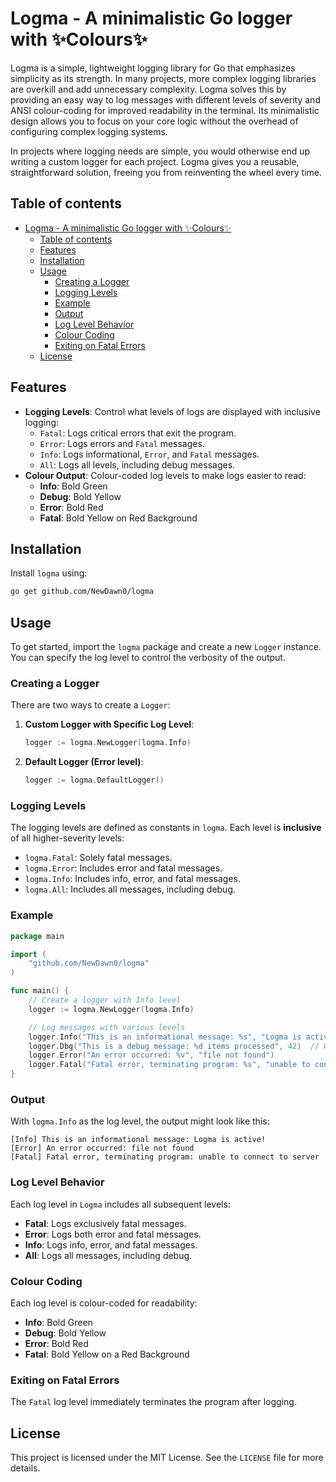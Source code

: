 # Logma - A minimalistic Go logger with ✨Colours✨

Logma is a simple, lightweight logging library for Go that emphasizes simplicity as its strength. In many projects, more complex logging libraries are overkill and add unnecessary complexity. Logma solves this by providing an easy way to log messages with different levels of severity and ANSI colour-coding for improved readability in the terminal. Its minimalistic design allows you to focus on your core logic without the overhead of configuring complex logging systems.

In projects where logging needs are simple, you would otherwise end up writing a custom logger for each project. Logma gives you a reusable, straightforward solution, freeing you from reinventing the wheel every time.

## Table of contents

<!--toc:start-->

- [Logma - A minimalistic Go logger with ✨Colours✨](#logma-a-minimalistic-go-logger-with-colours)
  - [Table of contents](#table-of-contents)
  - [Features](#features)
  - [Installation](#installation)
  - [Usage](#usage)
    - [Creating a Logger](#creating-a-logger)
    - [Logging Levels](#logging-levels)
    - [Example](#example)
    - [Output](#output)
    - [Log Level Behavior](#log-level-behavior)
    - [Colour Coding](#colour-coding)
    - [Exiting on Fatal Errors](#exiting-on-fatal-errors)
  - [License](#license)
  <!--toc:end-->

## Features

- **Logging Levels**: Control what levels of logs are displayed with inclusive logging:
  - `Fatal`: Logs critical errors that exit the program.
  - `Error`: Logs errors and `Fatal` messages.
  - `Info`: Logs informational, `Error`, and `Fatal` messages.
  - `All`: Logs all levels, including debug messages.
- **Colour Output**: Colour-coded log levels to make logs easier to read:
  - **Info**: Bold Green
  - **Debug**: Bold Yellow
  - **Error**: Bold Red
  - **Fatal**: Bold Yellow on Red Background

## Installation

Install `logma` using:

```bash
go get github.com/NewDawn0/logma
```

## Usage

To get started, import the `logma` package and create a new `Logger` instance. You can specify the log level to control the verbosity of the output.

### Creating a Logger

There are two ways to create a `Logger`:

1. **Custom Logger with Specific Log Level**:

   ```go
   logger := logma.NewLogger(logma.Info)
   ```

2. **Default Logger (Error level)**:
   ```go
   logger := logma.DefaultLogger()
   ```

### Logging Levels

The logging levels are defined as constants in `logma`. Each level is **inclusive** of all higher-severity levels:

- `logma.Fatal`: Solely fatal messages.
- `logma.Error`: Includes error and fatal messages.
- `logma.Info`: Includes info, error, and fatal messages.
- `logma.All`: Includes all messages, including debug.

### Example

```go
package main

import (
    "github.com/NewDawn0/logma"
)

func main() {
    // Create a logger with Info level
    logger := logma.NewLogger(logma.Info)

    // Log messages with various levels
    logger.Info("This is an informational message: %s", "Logma is active!")
    logger.Dbg("This is a debug message: %d items processed", 42)  // Won't show if log level < All
    logger.Error("An error occurred: %v", "file not found")
    logger.Fatal("Fatal error, terminating program: %s", "unable to connect to server")
}
```

### Output

With `logma.Info` as the log level, the output might look like this:

```plaintext
[Info] This is an informational message: Logma is active!
[Error] An error occurred: file not found
[Fatal] Fatal error, terminating program: unable to connect to server
```

### Log Level Behavior

Each log level in `Logma` includes all subsequent levels:

- **Fatal**: Logs exclusively fatal messages.
- **Error**: Logs both error and fatal messages.
- **Info**: Logs info, error, and fatal messages.
- **All**: Logs all messages, including debug.

### Colour Coding

Each log level is colour-coded for readability:

- **Info**: Bold Green
- **Debug**: Bold Yellow
- **Error**: Bold Red
- **Fatal**: Bold Yellow on a Red Background

### Exiting on Fatal Errors

The `Fatal` log level immediately terminates the program after logging.

## License

This project is licensed under the MIT License. See the `LICENSE` file for more details.
